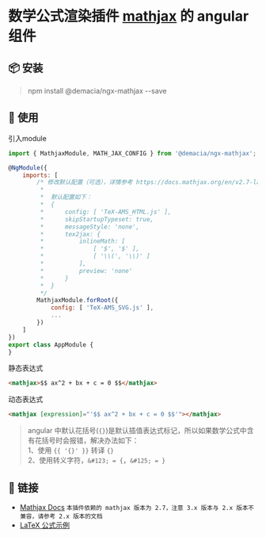 # 数学公式渲染插件 [mathjax](https://www.mathjax.org/) 的 angular 组件

## 📦 安装

> npm install @demacia/ngx-mathjax --save

## 🔨 使用

引入module

``` js
import { MathjaxModule, MATH_JAX_CONFIG } from '@demacia/ngx-mathjax';

@NgModule({
    imports: [
        /* 修改默认配置（可选），详情参考 https://docs.mathjax.org/en/v2.7-latest/configuration.html
         *
         *  默认配置如下：
         *  {
         *      config: [ 'TeX-AMS_HTML.js' ],
         *      skipStartupTypeset: true,
         *      messageStyle: 'none',
         *      tex2jax: {
         *          inlineMath: [
         *              [ '$', '$' ],
         *              [ '\\(', '\\)' ]
         *          ],
         *          preview: 'none'
         *      }
         *  }
         */
        MathjaxModule.forRoot({
            config: [ 'TeX-AMS_SVG.js' ],
            ...
        })
    ]
})
export class AppModule {
}
```

静态表达式

``` html
<mathjax>$$ ax^2 + bx + c = 0 $$</mathjax>
```

动态表达式

``` html
<mathjax [expression]="'$$ ax^2 + bx + c = 0 $$'"></mathjax>
```

> angular 中默认花括号(`{}`)是默认插值表达式标记，所以如果数学公式中含有花括号时会报错，解决办法如下：  
> 1、使用 `{{ '{}' }}` 转译 `{}`  
> 2、使用转义字符，`&#123; = {`，`&#125; = }`

## 🔗 链接
- [Mathjax Docs](https://docs.mathjax.org/en/v2.7-latest/index.html) 
`本插件依赖的 mathjax 版本为 2.7，注意 3.x 版本与 2.x 版本不兼容，请参考 2.x 版本的文档`
- [LaTeX 公式示例](https://www.jianshu.com/p/a7fa1ed4ca20)